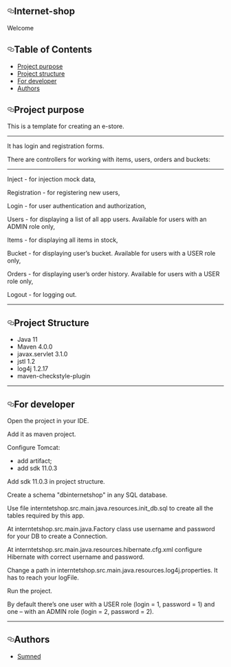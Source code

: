 

<html>
   <head>
      <title>Назва</title>
   </head>
   <body>
        <div class="Box-body p-5">
                <article class="markdown-body entry-content container-lg" itemprop="text"><h1><a id="user-content-internet-shop" class="anchor" aria-hidden="true" href="#internet-shop"><svg class="octicon octicon-link" viewBox="0 0 16 16" version="1.1" width="16" height="16" aria-hidden="true"><path fill-rule="evenodd" d="M4 9h1v1H4c-1.5 0-3-1.69-3-3.5S2.55 3 4 3h4c1.45 0 3 1.69 3 3.5 0 1.41-.91 2.72-2 3.25V8.59c.58-.45 1-1.27 1-2.09C10 5.22 8.98 4 8 4H4c-.98 0-2 1.22-2 2.5S3 9 4 9zm9-3h-1v1h1c1 0 2 1.22 2 2.5S13.98 12 13 12H9c-.98 0-2-1.22-2-2.5 0-.83.42-1.64 1-2.09V6.25c-1.09.53-2 1.84-2 3.25C6 11.31 7.55 13 9 13h4c1.45 0 3-1.69 3-3.5S14.5 6 13 6z"></path></svg></a>Internet-shop</h1>
        <p>Welcome</p>
        <h1><a id="user-content-table-of-contents" class="anchor" aria-hidden="true" href="#table-of-contents"><svg class="octicon octicon-link" viewBox="0 0 16 16" version="1.1" width="16" height="16" aria-hidden="true"><path fill-rule="evenodd" d="M4 9h1v1H4c-1.5 0-3-1.69-3-3.5S2.55 3 4 3h4c1.45 0 3 1.69 3 3.5 0 1.41-.91 2.72-2 3.25V8.59c.58-.45 1-1.27 1-2.09C10 5.22 8.98 4 8 4H4c-.98 0-2 1.22-2 2.5S3 9 4 9zm9-3h-1v1h1c1 0 2 1.22 2 2.5S13.98 12 13 12H9c-.98 0-2-1.22-2-2.5 0-.83.42-1.64 1-2.09V6.25c-1.09.53-2 1.84-2 3.25C6 11.31 7.55 13 9 13h4c1.45 0 3-1.69 3-3.5S14.5 6 13 6z"></path></svg></a>Table of Contents</h1>
        <ul>
        <li><a href="#purpose">Project purpose</a></li>
        <li><a href="#structure">Project structure</a></li>
        <li><a href="#developer-start">For developer</a></li>
        <li><a href="#authors">Authors</a></li>
        </ul>
        <h1><a id="user-content-project-purpose" class="anchor" aria-hidden="true" href="#project-purpose"><svg class="octicon octicon-link" viewBox="0 0 16 16" version="1.1" width="16" height="16" aria-hidden="true"><path fill-rule="evenodd" d="M4 9h1v1H4c-1.5 0-3-1.69-3-3.5S2.55 3 4 3h4c1.45 0 3 1.69 3 3.5 0 1.41-.91 2.72-2 3.25V8.59c.58-.45 1-1.27 1-2.09C10 5.22 8.98 4 8 4H4c-.98 0-2 1.22-2 2.5S3 9 4 9zm9-3h-1v1h1c1 0 2 1.22 2 2.5S13.98 12 13 12H9c-.98 0-2-1.22-2-2.5 0-.83.42-1.64 1-2.09V6.25c-1.09.53-2 1.84-2 3.25C6 11.31 7.55 13 9 13h4c1.45 0 3-1.69 3-3.5S14.5 6 13 6z"></path></svg></a><a name="user-content-purpose"></a>Project purpose</h1>
        <p>This is a template for creating an e-store.</p>
        <hr>
        It has login and registration forms.
        <p>There are controllers for working with items, users, orders and buckets:</p>
        <hr>
        Inject - for injection mock data,
        <p>Registration - for registering new users,</p>
        <p>Login -  for user authentication and authorization,</p>
        <p>Users - for displaying a list of all app users. Available for users with an ADMIN role only,</p>
        <p>Items - for displaying  all items in stock,</p>
        <p>Bucket - for displaying  user’s bucket. Available for users with a USER role only,</p>
        <p>Orders - for displaying user’s order history. Available for users with a USER role only,</p>
        <p>Logout - for logging out.</p>
        <hr>
        <h1><a id="user-content-project-structure" class="anchor" aria-hidden="true" href="#project-structure"><svg class="octicon octicon-link" viewBox="0 0 16 16" version="1.1" width="16" height="16" aria-hidden="true"><path fill-rule="evenodd" d="M4 9h1v1H4c-1.5 0-3-1.69-3-3.5S2.55 3 4 3h4c1.45 0 3 1.69 3 3.5 0 1.41-.91 2.72-2 3.25V8.59c.58-.45 1-1.27 1-2.09C10 5.22 8.98 4 8 4H4c-.98 0-2 1.22-2 2.5S3 9 4 9zm9-3h-1v1h1c1 0 2 1.22 2 2.5S13.98 12 13 12H9c-.98 0-2-1.22-2-2.5 0-.83.42-1.64 1-2.09V6.25c-1.09.53-2 1.84-2 3.25C6 11.31 7.55 13 9 13h4c1.45 0 3-1.69 3-3.5S14.5 6 13 6z"></path></svg></a><a name="user-content-structure"></a>Project Structure</h1>
        <ul>
        <li>Java 11</li>
        <li>Maven 4.0.0</li>        
        <li>javax.servlet 3.1.0</li>
        <li>jstl 1.2</li>
        <li>log4j 1.2.17</li>
        <li>maven-checkstyle-plugin</li>
        </ul>
        <hr>
        <h1><a id="user-content-for-developer" class="anchor" aria-hidden="true" href="#for-developer"><svg class="octicon octicon-link" viewBox="0 0 16 16" version="1.1" width="16" height="16" aria-hidden="true"><path fill-rule="evenodd" d="M4 9h1v1H4c-1.5 0-3-1.69-3-3.5S2.55 3 4 3h4c1.45 0 3 1.69 3 3.5 0 1.41-.91 2.72-2 3.25V8.59c.58-.45 1-1.27 1-2.09C10 5.22 8.98 4 8 4H4c-.98 0-2 1.22-2 2.5S3 9 4 9zm9-3h-1v1h1c1 0 2 1.22 2 2.5S13.98 12 13 12H9c-.98 0-2-1.22-2-2.5 0-.83.42-1.64 1-2.09V6.25c-1.09.53-2 1.84-2 3.25C6 11.31 7.55 13 9 13h4c1.45 0 3-1.69 3-3.5S14.5 6 13 6z"></path></svg></a><a name="user-content-developer-start"></a>For developer</h1>
        <p>Open the project in your IDE.</p>
        <p>Add it as maven project.</p>
        <p>Configure Tomcat:</p>
        <ul>
        <li>add artifact;</li>
        <li>add sdk 11.0.3</li>
        </ul>
        <p>Add sdk 11.0.3 in project struсture.</p>
        <p>Create a schema "dbinternetshop" in any SQL database.</p>
        <p>Use file interntetshop.src.main.java.resources.init_db.sql to create all the tables required by this app.</p>
        <p>At interntetshop.src.main.java.Factory class use username and password for your DB to create a Connection.</p>
        <p>At interntetshop.src.main.java.resources.hibernate.cfg.xml configure Hibernate with correct username and password.</p>
        <p>Change a path in interntetshop.src.main.java.resources.log4j.properties. It has to reach your logFile.</p>
        <p>Run the project.</p>
        <p>By default there’s one user with a USER role (login = 1, password = 1) and one – with an ADMIN role (login = 2, password = 2).</p>
        <hr>
        <h1><a id="user-content-authors" class="anchor" aria-hidden="true" href="#authors"><svg class="octicon octicon-link" viewBox="0 0 16 16" version="1.1" width="16" height="16" aria-hidden="true"><path fill-rule="evenodd" d="M4 9h1v1H4c-1.5 0-3-1.69-3-3.5S2.55 3 4 3h4c1.45 0 3 1.69 3 3.5 0 1.41-.91 2.72-2 3.25V8.59c.58-.45 1-1.27 1-2.09C10 5.22 8.98 4 8 4H4c-.98 0-2 1.22-2 2.5S3 9 4 9zm9-3h-1v1h1c1 0 2 1.22 2 2.5S13.98 12 13 12H9c-.98 0-2-1.22-2-2.5 0-.83.42-1.64 1-2.09V6.25c-1.09.53-2 1.84-2 3.25C6 11.31 7.55 13 9 13h4c1.45 0 3-1.69 3-3.5S14.5 6 13 6z"></path></svg></a><a name="user-content-authors"></a>Authors</h1>
        <ul>
        <li><a href="https://github.com/Sumned">Sumned</a></li>
        </ul>
        </article>
      </div>
          

          
   </body>
</html>